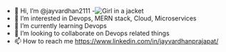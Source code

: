 - 👋 Hi, I’m @jayvardhan2111
-<img src="https://camo.githubusercontent.com/3601eb4fac4d9725a2ff9b068d3b1c1931496a0c99a9a1e9adc54971dd2c1138/68747470733a2f2f63646e2e6472696262626c652e636f6d2f75736572732f313136323037372f73637265656e73686f74732f333834383931342f6d656469612f37656437643563613037346234386233323831353065356132333165386431662e676966" alt="Girl in a jacket" >
- 👀 I’m interested in Devops, MERN stack, Cloud, Microservices
- 🌱 I’m currently learning Devops
- 💞️ I’m looking to collaborate on Devops related things
- 📫 How to reach me https://www.linkedin.com/in/jayvardhanprajapat/

<!---
jayvardhan2111/jayvardhan2111 is a ✨ special ✨ repository because its `README.md` (this file) appears on your GitHub profile.
You can click the Preview link to take a look at your changes.
--->

